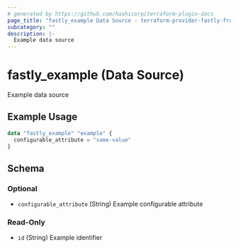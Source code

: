 ```yaml
---
# generated by https://github.com/hashicorp/terraform-plugin-docs
page_title: "fastly_example Data Source - terraform-provider-fastly-framework"
subcategory: ""
description: |-
  Example data source
---
```


# fastly_example (Data Source)

Example data source

## Example Usage

```terraform
data "fastly_example" "example" {
  configurable_attribute = "some-value"
}
```

<!-- schema generated by tfplugindocs -->
## Schema

### Optional

- `configurable_attribute` (String) Example configurable attribute

### Read-Only

- `id` (String) Example identifier


